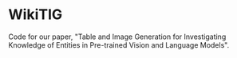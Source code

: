 # WikiTIG
Code for our paper, "Table and Image Generation for Investigating Knowledge of Entities in Pre-trained Vision and Language Models".
